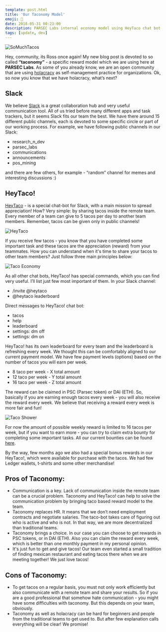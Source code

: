 ```yaml
---
template: post.html
title: 'Our Taconomy Model'
emoji: 🌮
date: 2018-05-31 00:23:00
description: PARSEC Labs internal economy model using HeyTaco chat bot
tags: [update, dev]
---
```


<img src="/img/blog/ParsecTaco.jpg" alt="SoMuchTacos">

Hey, community, its Ross once again! My new blog post is devoted to so called <b>“taconomy”</b> - a specific reward model which we are using here at <b>PARSEC Labs</b>. As some of you already know, we are an open community that are using <a href="https://www.holacracy.org/">holacracy</a> as self-management practice for organizations. Ok, so now you know that we have holacracy, what’s next?

<h2>Slack</h2>

We believe <a href="https://slack.com/">Slack</a> is a great collaboration hub and very useful communication tool. All of us tried before many different apps and task trackers, but it seems Slack fits our team the best. We have there around 15 different public channels, each is devoted to some specific circle or part of our working process. For example, we have following public channels in our Slack:

- research_n_dev
- parsec_labs
- communications
- announcements
- pos_mining

and there are few others, for example - “random” channel for memes and interesting discussions :)

<h2>HeyTaco!</h2>

<a href="https://www.heytaco.chat/">HeyTaco</a> - is a special chat-bot for Slack, with a main mission to spread appreciation! How? Very simple: by sharing tacos inside the remote team. Every member of a team can give to 5 tacos per day to another team members. Remember, tacos can be given only in public channels!

<img src="/img/blog/HeyTaco.png" alt="HeyTaco">

If you receive few tacos - you know that you have completed some important task and these tacos are the appreciation (reward) from your teammates. How you can understand when it's time to share your tacos to other team members? Just follow three main principles below:

<img src="/img/blog/TacoEconomy.png" alt="Taco Economy">

As all other chat bots, HeyTaco! has special commands, which you can find very useful. I’ll list just few most important of them. In your Slack channel:

- /invite @heytaco
- @heytaco leaderboard

Direct messages to HeyTaco! chat bot:

- tacos
- help
- leaderboard
- settings: dm off
- settings: dm on

HeyTaco! has its own leaderboard for every team and the leaderboard is refreshing every week. We thought this can be comfortably aligned to our current payment model. We have few payment levels (options) based on the number of tacos you will earn per week.

- 8 taco per week - X total amount
- 12 taco per week - Y total amount
- 16 taco per week - Z total amount

The reward can be claimed in PSC (Parsec token) or DAI (ETH). So, basically if you are earning enough tacos every week - you will also receive the reward every week. We believe that receiving a reward every week is more fair and fun!

<img src="/img/blog/TacoShower.png" alt="Taco Shower">

For now the amount of possible weekly reward is limited to 16 tacos per week, but if you want to earn more - you can try to claim extra bounty for completing some important tasks. All our current bounties can be found <a href="https://github.com/parsec-labs/PIPs/wiki/Bounties">here</a>.

By the way, few months ago we also had a special bonus rewards in our HeyTaco!, which were available for purchase with the tacos. We had few Ledger wallets, t-shirts and some other merchandise!

<h2>Pros of Taconomy:</h2>

- Communication is a key. Lack of communication inside the remote team can be a crucial problem. Taconomy and HeyTaco! can help to solve the communication problem by bringing taco based reward model to the team.
- Taconomy replaces HR. It means that we don’t need employment contracts and negotiate salaries. The taco-bot takes care of figuring out who is active and who is not. In that way, we are more decentralized than traditional teams.
- Taconomy brings a choice. In our case you can choose to get rewards in PSC tokens, or in DAI (ETH). Also you can claim the reward every week, which is better than one monthly payment in my personal opinion.
- It's just fun to get and give tacos! Our team even started a small tradition of finding mexican restaurant and eating tacos there when we are meeting together! We just love tacos!

<h2>Cons of Taconomy:</h2>

- To get tacos on a regular basis, you must not only work efficiently but also communicate with a remote team and share your results. So if you are a good professional that somehow hate communication - you might have some difficulties with taconomy. But this depends on your team, obviously.
- Taconomy as well as holacracy can be hard for beginners and people from the traditional teams to get used to. But after few explanation calls everything will be clear! We promise!
